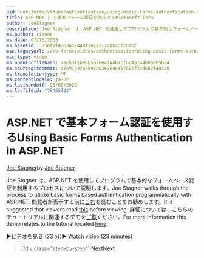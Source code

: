 ```yaml
---
uid: web-forms/videos/authentication/using-basic-forms-authentication-in-aspnet
title: ASP.NET | で基本フォーム認証を使用するMicrosoft Docs
author: JoeStagner
description: Joe Stagner は、ASP.NET を使用してプログラムで基本的なフォームベース認証を利用するプロセスについて説明します。 閲覧者がこの前にを読むことをお勧めします...
ms.author: riande
ms.date: 07/16/2008
ms.assetid: 5356f9f4-63a5-4481-87a3-78bb1dfc6f0f
msc.legacyurl: /web-forms/videos/authentication/using-basic-forms-authentication-in-aspnet
msc.type: video
ms.openlocfilehash: aae53f1b9ab5676e41a4b7cfac45144b60ae56a4
ms.sourcegitcommit: e7e91932a6e91a63e2e46417626f39d6b244a3ab
ms.translationtype: MT
ms.contentlocale: ja-JP
ms.lasthandoff: 03/06/2020
ms.locfileid: "78455722"
---
```

# <a name="using-basic-forms-authentication-in-aspnet"></a><span data-ttu-id="02f5c-104">ASP.NET で基本フォーム認証を使用する</span><span class="sxs-lookup"><span data-stu-id="02f5c-104">Using Basic Forms Authentication in ASP.NET</span></span>

<span data-ttu-id="02f5c-105">[Joe Stagner](https://github.com/JoeStagner)</span><span class="sxs-lookup"><span data-stu-id="02f5c-105">by [Joe Stagner](https://github.com/JoeStagner)</span></span>

<span data-ttu-id="02f5c-106">Joe Stagner は、ASP.NET を使用してプログラムで基本的なフォームベース認証を利用するプロセスについて説明します。</span><span class="sxs-lookup"><span data-stu-id="02f5c-106">Joe Stagner walks through the process to utilize basic forms based authentication programmatically with ASP.NET.</span></span> <span data-ttu-id="02f5c-107">閲覧者が表示する前に[これ](../../overview/older-versions-security/introduction/security-basics-and-asp-net-support-vb.md)を読むことをお勧めします。</span><span class="sxs-lookup"><span data-stu-id="02f5c-107">It is suggested that viewers read [this](../../overview/older-versions-security/introduction/security-basics-and-asp-net-support-vb.md) before viewing.</span></span> <span data-ttu-id="02f5c-108">詳細については、こちらのチュートリアルに関連するデモを[ご覧](../../overview/older-versions-security/introduction/an-overview-of-forms-authentication-vb.md)ください。</span><span class="sxs-lookup"><span data-stu-id="02f5c-108">For more information this demo relates to the tutorial located [here](../../overview/older-versions-security/introduction/an-overview-of-forms-authentication-vb.md).</span></span>

[<span data-ttu-id="02f5c-109">&#9654;ビデオを見る (23 分)</span><span class="sxs-lookup"><span data-stu-id="02f5c-109">&#9654; Watch video (23 minutes)</span></span>](https://channel9.msdn.com/Blogs/ASP-NET-Site-Videos/using-basic-forms-authentication-in-aspnet)

> [!div class="step-by-step"]
> [<span data-ttu-id="02f5c-110">Next</span><span class="sxs-lookup"><span data-stu-id="02f5c-110">Next</span></span>](how-to-change-the-forms-authentication-properties.md)

